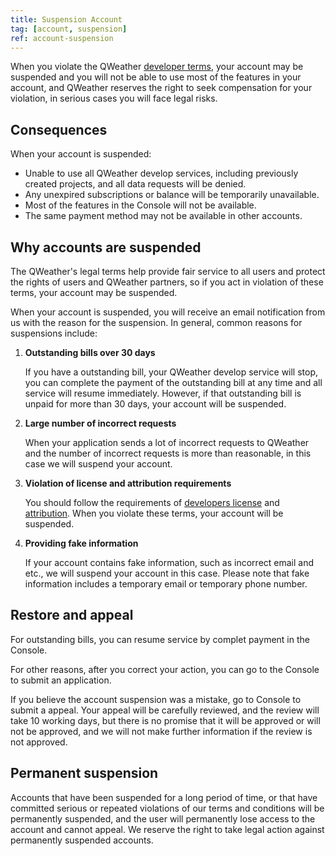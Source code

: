 ```yaml
---
title: Suspension Account
tag: [account, suspension]
ref: account-suspension
---
```


When you violate the QWeather [developer terms](/docs/terms/), your account may be suspended and you will not be able to use most of the features in your account, and QWeather reserves the right to seek compensation for your violation, in serious cases you will face legal risks.

## Consequences

When your account is suspended:

- Unable to use all QWeather develop services, including previously created projects, and all data requests will be denied.
- Any unexpired subscriptions or balance will be temporarily unavailable.
- Most of the features in the Console will not be available.
- The same payment method may not be available in other accounts.

## Why accounts are suspended

The QWeather's legal terms help provide fair service to all users and protect the rights of users and QWeather partners, so if you act in violation of these terms, your account may be suspended.

When your account is suspended, you will receive an email notification from us with the reason for the suspension. In general, common reasons for suspensions include:

1. **Outstanding bills over 30 days**
   
   If you have a outstanding bill, your QWeather develop service will stop, you can complete the payment of the outstanding bill at any time and all service will resume immediately. However, if that outstanding bill is unpaid for more than 30 days, your account will be suspended.

2. **Large number of incorrect requests**
   
   When your application sends a lot of incorrect requests to QWeather and the number of incorrect requests is more than reasonable, in this case we will suspend your account.
   
3. **Violation of license and attribution requirements**
   
   You should follow the requirements of [developers license](/en/docs/terms/tos/) and [attribution](/en/docs/terms/attribution/). When you violate these terms, your account will be suspended.

4. **Providing fake information**
   
   If your account contains fake information, such as incorrect email and etc., we will suspend your account in this case. Please note that fake information includes a temporary email or temporary phone number.


## Restore and appeal

For outstanding bills, you can resume service by complet payment in the Console.

For other reasons, after you correct your action, you can go to the Console to submit an application.

If you believe the account suspension was a mistake, go to Console to submit a appeal. Your appeal will be carefully reviewed, and the review will take 10 working days, but there is no promise that it will be approved or will not be approved, and we will not make further information if the review is not approved.

## Permanent suspension

Accounts that have been suspended for a long period of time, or that have committed serious or repeated violations of our terms and conditions will be permanently suspended, and the user will permanently lose access to the account and cannot appeal. We reserve the right to take legal action against permanently suspended accounts.






